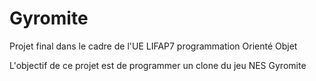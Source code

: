 # Gyromite

Projet final dans le cadre de l'UE LIFAP7 programmation Orienté Objet

L'objectif de ce projet est de programmer un clone du jeu NES Gyromite
